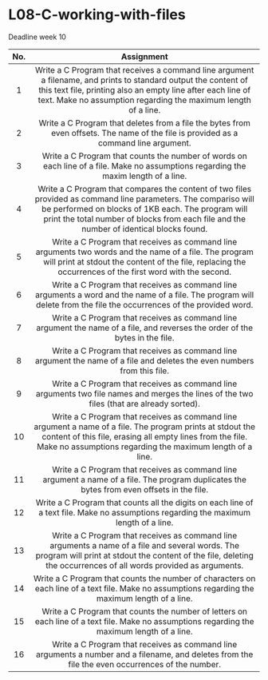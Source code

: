 ﻿# L08-C-working-with-files
Deadline week 10

|**No.**|**Assignment**|
| :-: | :-: |
|1|Write a C Program that receives a command line argument a filename, and prints to standard output the content of this text file, printing also an empty line after each line of text. Make no assumption regarding the maximum length of a line. |
|2|Write a C Program that deletes from a file the bytes from even offsets. The name of the file is provided as a command line argument. |
|3|Write a C Program that counts the number of words on each line of a file. Make no assumptions regarding the maxim length of a line.  |
|4|Write a C Program that compares the content of two files provided as command line parameters. The compariso will be performed on blocks of 1KB each. The program will print the total number of blocks from each file and the number of identical blocks found.|
|5|Write a C Program that receives as command line arguments two words and the name of a file. The program will print at stdout the content of the file, replacing the occurrences of the first word with the second.  |
|6|Write a C Program that receives as command line arguments  a word and the name of a file. The program will delete from the file the occurrences of the provided word. |
|7|Write a C Program that receives as command line argument the name of a file, and reverses the order of the bytes in the file.  |
|8|Write a C Program that receives as command line argument the name of a file and deletes the even numbers from this file. |
|9|Write a C Program that receives as command line arguments two file names and merges the lines of the two files (that are already sorted).  |
|10|Write a C Program that receives as command line argument a name of a file. The program prints at stdout the content of this file, erasing all empty lines from the file. Make no assumptions regarding the maximum length of a line. |
|11|Write a C Program that receives as command line argument a name of a file. The program duplicates the bytes from even offsets in the file. |
|12|Write a C Program that counts all the digits on each line of a text file.  Make no assumptions regarding the maximum length of a line. |
|13|Write a C Program that receives as command line arguments a name of a file and several words. The program will print at stdout the content of the file, deleting the occurrences of all words provided as arguments.   |
|14|Write a C Program that counts the number of characters on each line of a text file.  Make no assumptions regarding the maximum length of a line.|
|15|Write a C Program that counts the number of letters on each line of a text file.  Make no assumptions regarding the maximum length of a line.|
|16|Write a C Program that receives as command line arguments a number and a filename, and deletes from the file the even occurrences of the number.|


